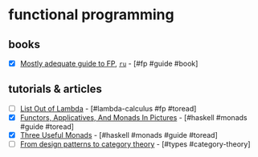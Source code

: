 # functional programming

## books

- [x] [Mostly adequate guide to FP](https://legacy.gitbook.com/book/mostly-adequate/mostly-adequate-guide/details), [`ru`](https://github.com/MostlyAdequate/mostly-adequate-guide-ru) - [#fp #guide #book]

## tutorials & articles

- [ ] [List Out of Lambda](http://stevelosh.com/blog/2013/03/list-out-of-lambda/) - [#lambda-calculus #fp #toread]
- [x] [Functors, Applicatives, And Monads In Pictures](http://adit.io/posts/2013-04-17-functors,_applicatives,_and_monads_in_pictures.html) - [#haskell #monads #guide #toread]
- [x] [Three Useful Monads](http://adit.io/posts/2013-06-10-three-useful-monads.html) - [#haskell #monads #guide #toread]
- [ ] [From design patterns to category theory](https://blog.ploeh.dk/2017/10/04/from-design-patterns-to-category-theory/) - [#types #category-theory]
